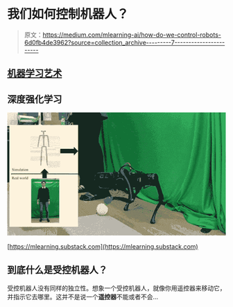 # 我们如何控制机器人？

> 原文：<https://medium.com/mlearning-ai/how-do-we-control-robots-6d0fb4de3962?source=collection_archive---------7----------------------->

## [机器学习艺术](https://mlearning.substack.com)

## 深度强化学习

[![](img/9beeb0576b558a47a8ca3b2153357705.png)](https://mlearning.substack.com)

[https://mlearning.substack.com](https://mlearning.substack.com)

## 到底什么是受控机器人？

受控机器人没有同样的独立性。想象一个受控机器人，就像你用遥控器来移动它，并指示它去哪里。这并不是说一个**遥控器**不能或者不会…